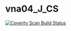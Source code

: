 # vna04_J_CS
<a href="https://scan.coverity.com/projects/wendyzhang1121-vna04_j_cs">
  <img alt="Coverity Scan Build Status"
       src="https://scan.coverity.com/projects/9645/badge.svg"/>
</a>
